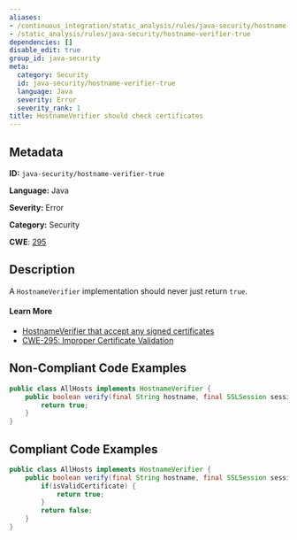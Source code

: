 ```yaml
---
aliases:
- /continuous_integration/static_analysis/rules/java-security/hostname-verifier-true
- /static_analysis/rules/java-security/hostname-verifier-true
dependencies: []
disable_edit: true
group_id: java-security
meta:
  category: Security
  id: java-security/hostname-verifier-true
  language: Java
  severity: Error
  severity_rank: 1
title: HostnameVerifier should check certificates
---
```

<!--  SOURCED FROM https://github.com/DataDog/datadog-static-analyzer-rule-docs -->


## Metadata
**ID:** `java-security/hostname-verifier-true`

**Language:** Java

**Severity:** Error

**Category:** Security

**CWE**: [295](https://cwe.mitre.org/data/definitions/295.html)

## Description
A `HostnameVerifier` implementation should never just return `true`.

#### Learn More

 - [HostnameVerifier that accept any signed certificates](https://find-sec-bugs.github.io/bugs.htm#WEAK_HOSTNAME_VERIFIER)
 - [CWE-295: Improper Certificate Validation](https://cwe.mitre.org/data/definitions/295.html)

## Non-Compliant Code Examples
```java
public class AllHosts implements HostnameVerifier {
    public boolean verify(final String hostname, final SSLSession session) {
        return true;
    }
}
```

## Compliant Code Examples
```java
public class AllHosts implements HostnameVerifier {
    public boolean verify(final String hostname, final SSLSession session) {
        if(isValidCertificate) {
            return true;
        }
        return false;
    }
}
```
